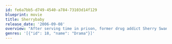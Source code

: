 ```yaml
---
id: fe6a7bb5-d749-4540-a784-73103d14f129
blueprint: movie
title: Sherrybaby
release_date: '2006-09-08'
overview: "After serving time in prison, former drug addict Sherry Swanson returns home to reclaim her young daughter from family members who have been raising the child. Sherry's family, especially her sister-in-law, doubt Sherry's ability to be a good mother, and Sherry finds her resolve to stay clean slowly weakening."
genres: '[{"id": 18, "name": "Drama"}]'
---
```


